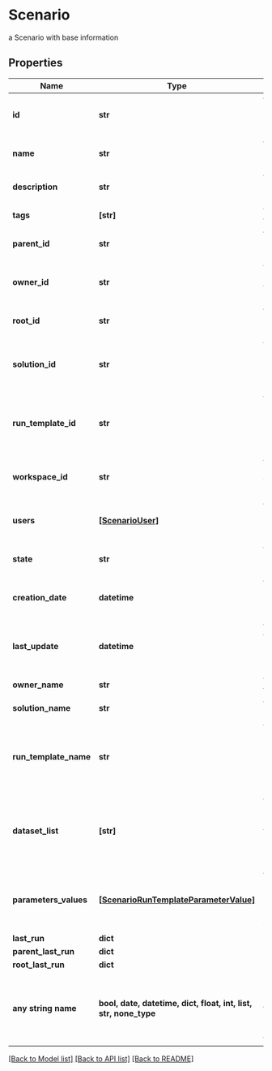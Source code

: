 # Scenario

a Scenario with base information

## Properties
Name | Type | Description | Notes
------------ | ------------- | ------------- | -------------
**id** | **str** | the Scenario unique identifier | [optional] [readonly] 
**name** | **str** | the Scenario name | [optional] 
**description** | **str** | the Scenario description | [optional] 
**tags** | **[str]** | the list of tags | [optional] 
**parent_id** | **str** | the Scenario parent id | [optional] 
**owner_id** | **str** | the user id which own this Scenario | [optional] [readonly] 
**root_id** | **str** | the scenario root id | [optional] [readonly] 
**solution_id** | **str** | the Solution Id associated with this Scenario | [optional] [readonly] 
**run_template_id** | **str** | the Solution Run Template Id associated with this Scenario | [optional] 
**workspace_id** | **str** | the associated Workspace Id | [optional] [readonly] 
**users** | [**[ScenarioUser]**](ScenarioUser.md) | the list of users Id with their role | [optional] 
**state** | **str** | the Scenario state | [optional] [readonly] 
**creation_date** | **datetime** | the Scenario creation date | [optional] [readonly] 
**last_update** | **datetime** | the last time a Scenario was updated | [optional] [readonly] 
**owner_name** | **str** | the name of the owner | [optional] [readonly] 
**solution_name** | **str** | the Solution name | [optional] [readonly] 
**run_template_name** | **str** | the Solution Run Template name associated with this Scenario | [optional] [readonly] 
**dataset_list** | **[str]** | the list of Dataset Id associated to this Scenario Run Template | [optional] 
**parameters_values** | [**[ScenarioRunTemplateParameterValue]**](ScenarioRunTemplateParameterValue.md) | the list of Solution Run Template parameters values | [optional] 
**last_run** | **dict** |  | [optional] 
**parent_last_run** | **dict** |  | [optional] 
**root_last_run** | **dict** |  | [optional] 
**any string name** | **bool, date, datetime, dict, float, int, list, str, none_type** | any string name can be used but the value must be the correct type | [optional]

[[Back to Model list]](../README.md#documentation-for-models) [[Back to API list]](../README.md#documentation-for-api-endpoints) [[Back to README]](../README.md)


